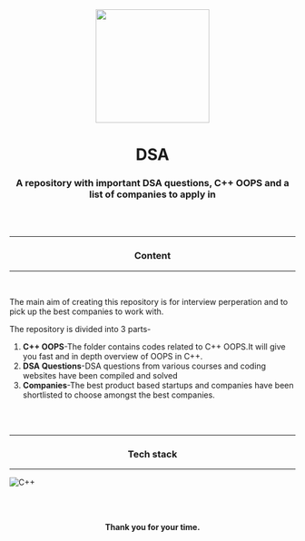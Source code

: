 <div align="center"><img src="./static/images/Logo1.png" style="height: 200px;"></div>

<h1 align="center">DSA</h1>
<h3 align="center">A repository with important DSA questions, C++ OOPS and a list of companies to apply in</h3>
<br><br>
<p align="center" style="margin-top:10px">
<hr>
<h3 align="center">
Content
</h3> 
<hr>
<br> 
<p>The main aim of creating this repository is for interview perperation and to pick up the best companies to work with.</p>
<p>The repository is divided into 3 parts-</p>
<ol>
<li><strong>C++ OOPS</strong>-The folder contains codes related to C++ OOPS.It will give you fast and in depth overview of OOPS in C++.</li>
<li><strong>DSA Questions</strong>-DSA questions from various courses and coding websites have been compiled and solved</li>
<li><strong>Companies</strong>-The best product based startups and companies have been shortlisted to choose amongst the best companies.</li>
</ol>
<br>
<br>

<hr>
<h3 align="center">Tech stack</h3>
<hr>

![C++](https://img.shields.io/badge/C++-E34F26?style=for-the-badge&logo=c++&logoColor=white&style=plastic)
<br><br>

<div align="center">
  <br>
  <p><b>Thank you for your time.</b><br>
  </p>
</div>
